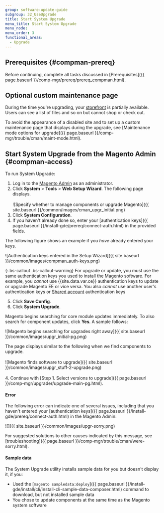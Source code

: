 ```yaml
---
group: software-update-guide
subgroup: 32_UseUpgrade
title: Start System Upgrade
menu_title: Start System Upgrade
menu_node:
menu_order: 3
functional_areas:
  - Upgrade
---
```


## Prerequisites {#compman-prereq}

Before continuing, complete all tasks discussed in [Prerequisites]({{ page.baseurl }}/comp-mgr/prereq/prereq_compman.html).

## Optional custom maintenance page

During the time you're upgrading, your [storefront](https://glossary.magento.com/storefront) is partially available. Users can see a list of files and so on but cannot shop or check out.

To avoid the appearance of a disabled site and to set up a custom maintenance page that displays during the upgrade, see [Maintenance mode options for upgrade]({{ page.baseurl }}/comp-mgr/trouble/cman/maint-mode.html).

## Start System Upgrade from the Magento Admin {#compman-access}

To run System Upgrade:

1. Log in to the [Magento Admin](https://glossary.magento.com/magento-admin) as an administrator.
2. Click **System** > **Tools** > **Web Setup Wizard**.
 The following page displays.<br><br>
 ![Specify whether to manage components or upgrade Magento]({{ site.baseurl }}/common/images/cman_upgr_initial.png)
3. Click **System Configuration**.
4. If you haven't already done so, enter your [authentication keys]({{ page.baseurl }}/install-gde/prereq/connect-auth.html) in the provided fields.

 The following figure shows an example if you *have* already entered your keys.

 ![Authentication keys entered in the Setup Wizard]({{ site.baseurl }}/common/images/compman_auth-keys.png)

 {:.bs-callout .bs-callout-warning}
 For upgrade or update, you must use the same authentication keys you used to install the Magento software. For example, you *cannot* use {{site.data.var.ce}} authentication keys to update or upgrade Magento EE or vice versa. You also *cannot* use another user's authentication keys or [Shared account](http://docs.magento.com/m2/ce/user_guide/magento/magento-account-share.html) authentication keys

5. Click **Save Config**.
3. Click **System Upgrade**.

 Magento begins searching for core module updates immediately. To also search for component updates, click **Yes**. A sample follows:

 ![Magento begins searching for upgrades right away]({{ site.baseurl }}/common/images/upgr_initial-pg.png)

 The page displays similar to the following when we find components to upgrade.<br><br>
 ![Magento finds software to upgrade]({{ site.baseurl }}/common/images/upgr_stuff-2-upgrade.png)<br><br>
4.  Continue with [Step 1. Select versions to upgrade]({{ page.baseurl }}/comp-mgr/upgrader/upgrade-main-pg.html).

#### Error

The following error can indicate one of several issues, including that you haven't entered your [authentication keys]({{ page.baseurl }}/install-gde/prereq/connect-auth.html) in the Magento Admin:

![]({{ site.baseurl }}/common/images/upgr-sorry.png)

For suggested solutions to other causes indicated by this message, see [troubleshooting]({{ page.baseurl }}/comp-mgr/trouble/cman/were-sorry.html).

#### Sample data

The System Upgrade utility installs sample data for you but doesn't display it, if you:

* Used the [`magento sampledata:deploy`]({{ page.baseurl }}/install-gde/install/cli/install-cli-sample-data-composer.html) command to download, but not installed sample data
* You chose to update components at the same time as the Magento system software
